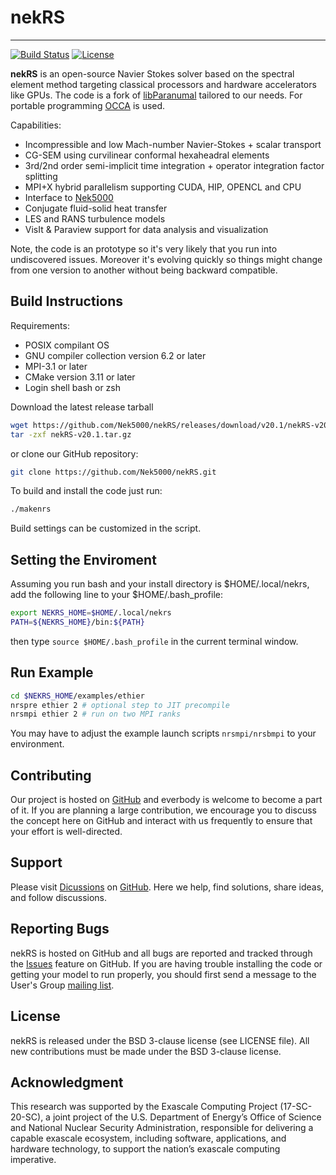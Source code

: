 # nekRS

-----------------

[![Build Status](https://travis-ci.com/Nek5000/nekRS.svg?branch=master)](https://travis-ci.com/Nek5000/nekRS)
[![License](https://img.shields.io/badge/License-BSD%203--Clause-orange.svg)](https://opensource.org/licenses/BSD-3-Clause)

**nekRS** is an open-source Navier Stokes solver based on the spectral element method targeting classical processors and hardware accelerators like GPUs. The code is a fork of [libParanumal](https://github.com/paranumal/libparanumal) tailored to our needs. For portable programming [OCCA](https://github.com/libocca/occa) is used.  

Capabilities:

* Incompressible and low Mach-number Navier-Stokes + scalar transport 
* CG-SEM using curvilinear conformal hexaheadral elements 
* 3rd/2nd order semi-implicit time integration + operator integration factor splitting
* MPI+X hybrid parallelism supporting CUDA, HIP, OPENCL and CPU
* Interface to [Nek5000](https://github.com/Nek5000/Nek5000) 
* Conjugate fluid-solid heat transfer
* LES and RANS turbulence models
* VisIt & Paraview support for data analysis and visualization

Note, the code is an prototype so it's very likely that you run into undiscovered issues. Moreover it's evolving quickly so things might change from one version to another without being backward compatible. 


## Build Instructions

Requirements:
* POSIX compilant OS
* GNU compiler collection version 6.2 or later
* MPI-3.1 or later
* CMake version 3.11 or later
* Login shell bash or zsh

Download the latest release tarball

```sh
wget https://github.com/Nek5000/nekRS/releases/download/v20.1/nekRS-v20.1.tar.gz 
tar -zxf nekRS-v20.1.tar.gz 
```


or clone our GitHub repository:

```sh
git clone https://github.com/Nek5000/nekRS.git
```

To build and install the code just run:

```sh
./makenrs
```
Build settings can be customized in the script.


## Setting the Enviroment

Assuming you run bash and your install directory is $HOME/.local/nekrs, 
add the following line to your $HOME/.bash_profile:

```sh
export NEKRS_HOME=$HOME/.local/nekrs
PATH=${NEKRS_HOME}/bin:${PATH}
```
then type `source $HOME/.bash_profile` in the current terminal window. 

## Run Example

```sh
cd $NEKRS_HOME/examples/ethier
nrspre ethier 2 # optional step to JIT precompile
nrsmpi ethier 2 # run on two MPI ranks
```
You may have to adjust the example launch scripts `nrsmpi/nrsbmpi` to your environment. 

## Contributing
Our project is hosted on [GitHub](https://github.com/Nek5000/nekRS) and everbody is welcome to become a part of it. If you are planning a large contribution, we encourage you to discuss the concept here on GitHub and interact with us frequently to ensure that your effort is well-directed.

## Support
Please visit [Dicussions](https://github.com/Nek5000/nekRS/discussions) on [GitHub](https://github.com/Nek5000/nekRS). Here we help, find solutions, share ideas, and follow discussions.

## Reporting Bugs
nekRS is hosted on GitHub and all bugs are reported and tracked through the [Issues](https://github.com/Nek5000/nekRS/issues) feature on GitHub. If you are having trouble installing the code or getting your model to run properly, you should first send a message to the User's Group [mailing list](https://groups.google.com/forum/#!forum/nekRS).

## License
nekRS is released under the BSD 3-clause license (see LICENSE file). 
All new contributions must be made under the BSD 3-clause license.

## Acknowledgment
This research was supported by the Exascale Computing Project (17-SC-20-SC), 
a joint project of the U.S. Department of Energy’s Office of Science and National Nuclear Security 
Administration, responsible for delivering a capable exascale ecosystem, including software, 
applications, and hardware technology, to support the nation’s exascale computing imperative. 

